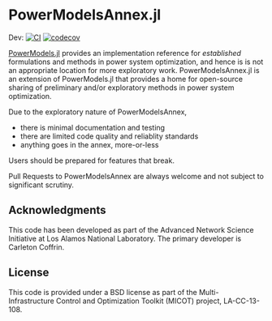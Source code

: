 # PowerModelsAnnex.jl
Dev:
[![CI](https://github.com/lanl-ansi/PowerModelsAnnex.jl/workflows/CI/badge.svg)](https://github.com/lanl-ansi/PowerModelsAnnex.jl/actions/workflows/ci.yml)
[![codecov](https://codecov.io/gh/lanl-ansi/PowerModelsAnnex.jl/branch/master/graph/badge.svg)](https://codecov.io/gh/lanl-ansi/PowerModelsAnnex.jl)

[PowerModels.jl](https://github.com/lanl-ansi/PowerModels.jl) provides an implementation reference for *established* formulations and methods in power system optimization, and hence is is not an appropriate location for more exploratory work.  PowerModelsAnnex.jl is an extension of PowerModels.jl that provides a home for open-source sharing of preliminary and/or exploratory methods in power system optimization.

Due to the exploratory nature of PowerModelsAnnex,
- there is minimal documentation and testing
- there are limited code quality and reliablity standards
- anything goes in the annex, more-or-less

Users should be prepared for features that break.

Pull Requests to PowerModelsAnnex are always welcome and not subject to significant scrutiny.

## Acknowledgments

This code has been developed as part of the Advanced Network Science Initiative at Los Alamos National Laboratory.
The primary developer is Carleton Coffrin.


## License
This code is provided under a BSD license as part of the Multi-Infrastructure Control and Optimization Toolkit (MICOT) project, LA-CC-13-108.
